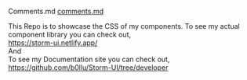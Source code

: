 Comments.md
[comments.md](comments.md)

This Repo is to showcase the CSS of my components.
To see my actual component library you can check out,
<br />
https://storm-ui.netlify.app/
<br />
And 
<br />
To see my Documentation site you can check out,
<br />
https://github.com/b0llu/Storm-UI/tree/developer
